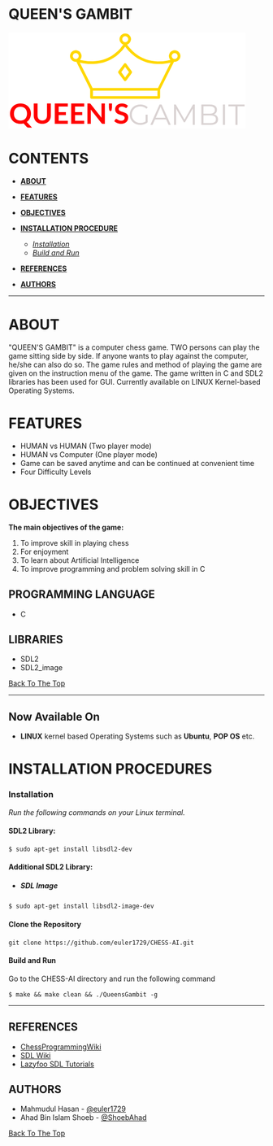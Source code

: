 # QUEEN'S GAMBIT

![Project Image](resources/images/pic/logo.png)



# CONTENTS

- **[ABOUT](#about)**
- **[FEATURES](#features)**
- **[OBJECTIVES](#objectives)**
- **[INSTALLATION PROCEDURE](#installation-procedures)**

  - _[Installation](#installation)_
  - _[Build and Run](#Build-and-Run)_

- **[REFERENCES](#references)**
- **[AUTHORS](#author-info)**

---

# ABOUT

"QUEEN'S GAMBIT" is a computer chess game. TWO persons can play the game sitting side by side. If anyone wants to play against the computer, he/she can also do so. The game rules and method of playing the game are given on the instruction menu of the game. The game written in C and SDL2 libraries has been used for GUI. Currently available on LINUX Kernel-based Operating Systems.


# FEATURES

- HUMAN vs HUMAN (Two player mode)
- HUMAN vs Computer (One player mode)
- Game can be saved anytime and can be continued at convenient time
- Four Difficulty Levels



# OBJECTIVES

**The main objectives of the game:**
1. To improve skill in playing chess
2. For enjoyment
3. To learn about Artificial Intelligence
4. To improve programming and problem solving skill in C


## PROGRAMMING LANGUAGE

- C

## LIBRARIES

- SDL2
- SDL2_image

[Back To The Top](#contents)


---

## Now Available On

- **LINUX** kernel based Operating Systems such as **Ubuntu**, **POP OS** etc.


# INSTALLATION PROCEDURES

### **Installation**

*Run the following commands on your Linux terminal.*


#### **SDL2 Library:**

```console
$ sudo apt-get install libsdl2-dev
```
#### **Additional SDL2 Library:**

- ##### SDL Image

```console
$ sudo apt-get install libsdl2-image-dev
```


#### Clone the Repository

```console
git clone https://github.com/euler1729/CHESS-AI.git
```

#### **Build and Run**

Go to the CHESS-AI directory and run the following command

```console
$ make && make clean && ./QueensGambit -g
```


---

## REFERENCES
- [ChessProgrammingWiki](https://www.chessprogramming.org/Main_Page)
- [SDL Wiki](https://wiki.libsdl.org/Tutorials)
- [Lazyfoo SDL Tutorials](https://lazyfoo.net/tutorials/SDL/index.php)



## AUTHORS

- Mahmudul Hasan - [@euler1729](https://github.com/euler1729)
- Ahad Bin Islam Shoeb - [@ShoebAhad](https://github.com/ShoebAhad)


[Back To The Top](#contents)
